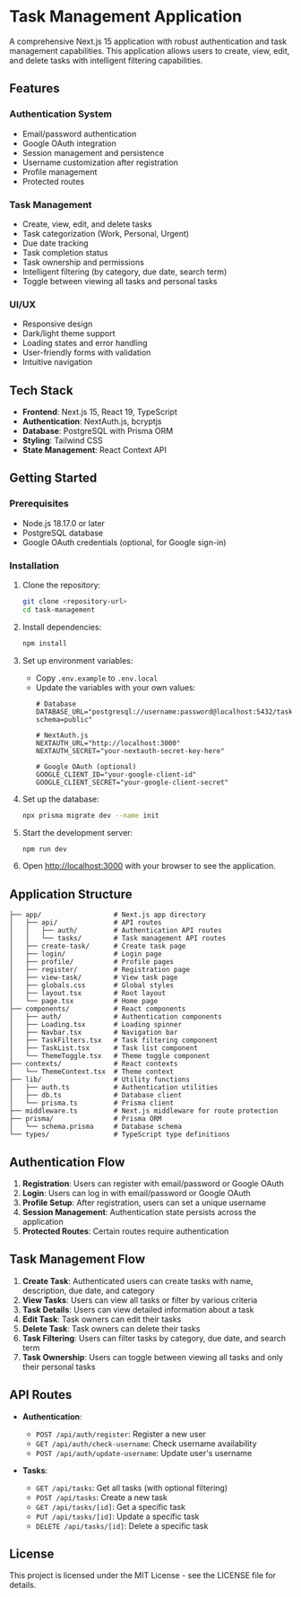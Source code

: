 # Task Management Application

A comprehensive Next.js 15 application with robust authentication and task management capabilities. This application allows users to create, view, edit, and delete tasks with intelligent filtering capabilities.

## Features

### Authentication System
- Email/password authentication
- Google OAuth integration
- Session management and persistence
- Username customization after registration
- Profile management
- Protected routes

### Task Management
- Create, view, edit, and delete tasks
- Task categorization (Work, Personal, Urgent)
- Due date tracking
- Task completion status
- Task ownership and permissions
- Intelligent filtering (by category, due date, search term)
- Toggle between viewing all tasks and personal tasks

### UI/UX
- Responsive design
- Dark/light theme support
- Loading states and error handling
- User-friendly forms with validation
- Intuitive navigation

## Tech Stack

- **Frontend**: Next.js 15, React 19, TypeScript
- **Authentication**: NextAuth.js, bcryptjs
- **Database**: PostgreSQL with Prisma ORM
- **Styling**: Tailwind CSS
- **State Management**: React Context API

## Getting Started

### Prerequisites

- Node.js 18.17.0 or later
- PostgreSQL database
- Google OAuth credentials (optional, for Google sign-in)

### Installation

1. Clone the repository:
   ```bash
   git clone <repository-url>
   cd task-management
   ```

2. Install dependencies:
   ```bash
   npm install
   ```

3. Set up environment variables:
   - Copy `.env.example` to `.env.local`
   - Update the variables with your own values:
     ```
     # Database
     DATABASE_URL="postgresql://username:password@localhost:5432/taskmanagement?schema=public"

     # NextAuth.js
     NEXTAUTH_URL="http://localhost:3000"
     NEXTAUTH_SECRET="your-nextauth-secret-key-here"

     # Google OAuth (optional)
     GOOGLE_CLIENT_ID="your-google-client-id"
     GOOGLE_CLIENT_SECRET="your-google-client-secret"
     ```

4. Set up the database:
   ```bash
   npx prisma migrate dev --name init
   ```

5. Start the development server:
   ```bash
   npm run dev
   ```

6. Open [http://localhost:3000](http://localhost:3000) with your browser to see the application.

## Application Structure

```
├── app/                  # Next.js app directory
│   ├── api/              # API routes
│   │   ├── auth/         # Authentication API routes
│   │   └── tasks/        # Task management API routes
│   ├── create-task/      # Create task page
│   ├── login/            # Login page
│   ├── profile/          # Profile pages
│   ├── register/         # Registration page
│   ├── view-task/        # View task page
│   ├── globals.css       # Global styles
│   ├── layout.tsx        # Root layout
│   └── page.tsx          # Home page
├── components/           # React components
│   ├── auth/             # Authentication components
│   ├── Loading.tsx       # Loading spinner
│   ├── Navbar.tsx        # Navigation bar
│   ├── TaskFilters.tsx   # Task filtering component
│   ├── TaskList.tsx      # Task list component
│   └── ThemeToggle.tsx   # Theme toggle component
├── contexts/             # React contexts
│   └── ThemeContext.tsx  # Theme context
├── lib/                  # Utility functions
│   ├── auth.ts           # Authentication utilities
│   ├── db.ts             # Database client
│   └── prisma.ts         # Prisma client
├── middleware.ts         # Next.js middleware for route protection
├── prisma/               # Prisma ORM
│   └── schema.prisma     # Database schema
└── types/                # TypeScript type definitions
```

## Authentication Flow

1. **Registration**: Users can register with email/password or Google OAuth
2. **Login**: Users can log in with email/password or Google OAuth
3. **Profile Setup**: After registration, users can set a unique username
4. **Session Management**: Authentication state persists across the application
5. **Protected Routes**: Certain routes require authentication

## Task Management Flow

1. **Create Task**: Authenticated users can create tasks with name, description, due date, and category
2. **View Tasks**: Users can view all tasks or filter by various criteria
3. **Task Details**: Users can view detailed information about a task
4. **Edit Task**: Task owners can edit their tasks
5. **Delete Task**: Task owners can delete their tasks
6. **Task Filtering**: Users can filter tasks by category, due date, and search term
7. **Task Ownership**: Users can toggle between viewing all tasks and only their personal tasks

## API Routes

- **Authentication**:
  - `POST /api/auth/register`: Register a new user
  - `GET /api/auth/check-username`: Check username availability
  - `POST /api/auth/update-username`: Update user's username

- **Tasks**:
  - `GET /api/tasks`: Get all tasks (with optional filtering)
  - `POST /api/tasks`: Create a new task
  - `GET /api/tasks/[id]`: Get a specific task
  - `PUT /api/tasks/[id]`: Update a specific task
  - `DELETE /api/tasks/[id]`: Delete a specific task

## License

This project is licensed under the MIT License - see the LICENSE file for details.
